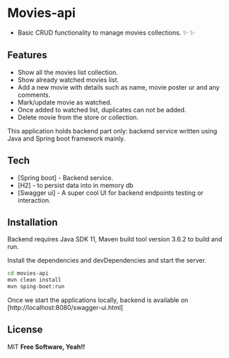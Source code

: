 # Movies-api
- Basic CRUD functionality to manage movies collections.
 ✨ ✨

## Features
- Show all the movies list collection.
- Show already watched movies list.
- Add a new movie with details such as name, movie poster ur and any comments.
- Mark/update movie as watched.
- Once added to watched list, duplicates can not be added.
- Delete movie from the store or collection.

This application holds backend part only: backend service written using Java and Spring boot framework mainly.

## Tech

- [Spring boot] - Backend service.
- [H2] - to persist data into in memory db
- [Swagger ui] - A super cool UI for backend endpoints testing or interaction.

## Installation

Backend requires Java SDK 11, Maven build tool version 3.6.2 to build and run.

Install the dependencies and devDependencies and start the server.

```sh
cd movies-api
mvn clean install
mvn sping-boot:run
```

Once we start the applications locally, backend is available on [http://localhost:8080/swagger-ui.html]

## License

MIT
**Free Software, Yeah!!**
